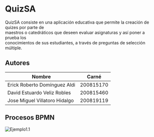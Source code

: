 QuizSA
======

QuizSA consiste en una aplicación educativa que permite la creación de quizes por parte de                              
maestros o catedráticos que deseen evaluar asignaturas y así poner a prueba los                          
conocimientos de sus estudiantes, a través de preguntas de selección múltiple.

## Autores
Nombre | Carné
------------- | -------------
Erick Roberto Domínguez Aldi  | 200815170 
David Estuardo Veliz Robles  | 200815460
Jose Miguel Villatoro Hidalgo  | 200819119

## Procesos BPMN

![Ejemplo1.1](https://raw.github.com/dvdyzag/JarsH20/master/imagenes/Ejemplo1.1.png "Ejemplo1.1")
